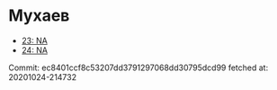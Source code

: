 # Мухаев
- [23: NA](23.md)
- [24: NA](24.md)

Commit: ec8401ccf8c53207dd3791297068dd30795dcd99
 fetched at: 20201024-214732
